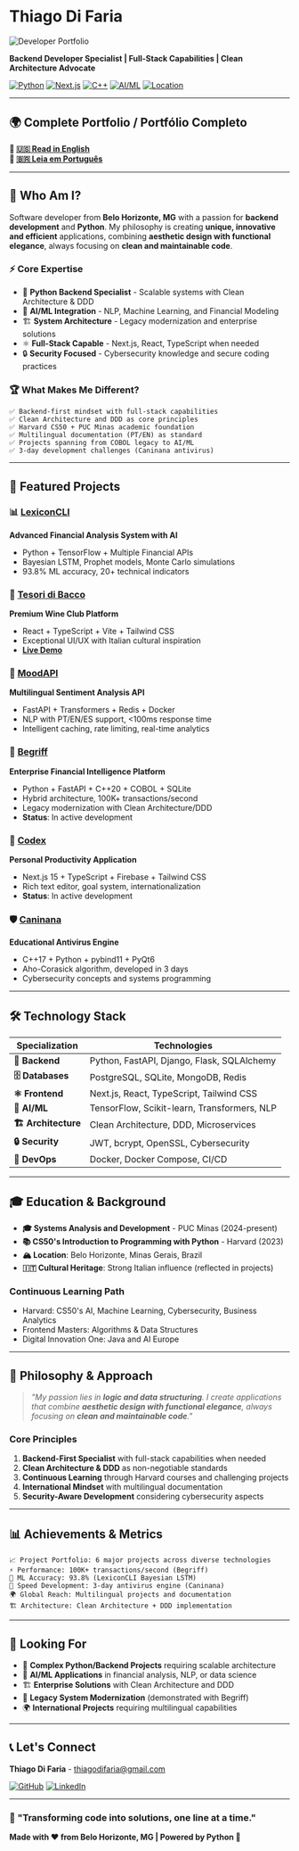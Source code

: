 # Thiago Di Faria

![Developer Portfolio](https://img.shields.io/badge/Portfolio-Backend%20Python%20Specialist-6366f1?style=for-the-badge&logo=python)

**Backend Developer Specialist | Full-Stack Capabilities | Clean Architecture Advocate**

[![Python](https://img.shields.io/badge/Python-Specialist-3776ab?style=flat&logo=python&logoColor=white)](https://python.org)
[![Next.js](https://img.shields.io/badge/Next.js-Full%20Stack-000000?style=flat&logo=nextdotjs&logoColor=white)](https://nextjs.org)
[![C++](https://img.shields.io/badge/C++-Systems-00599C?style=flat&logo=cplusplus&logoColor=white)](https://isocpp.org)
[![AI/ML](https://img.shields.io/badge/AI/ML-TensorFlow-ff6f00?style=flat&logo=tensorflow&logoColor=white)](https://tensorflow.org)
[![Location](https://img.shields.io/badge/📍-Belo%20Horizonte,%20MG-green?style=flat)](https://maps.google.com/?q=Belo+Horizonte)

---

## 🌍 **Complete Portfolio / Portfólio Completo**

**📖 [🇺🇸 Read in English](README_EN.md)**  
**📖 [🇧🇷 Leia em Português](README_PT.md)**

---

## 🎯 Who Am I?

Software developer from **Belo Horizonte, MG** with a passion for **backend development** and **Python**. My philosophy is creating **unique, innovative and efficient** applications, combining **aesthetic design with functional elegance**, always focusing on **clean and maintainable code**.

### ⚡ Core Expertise

- 🐍 **Python Backend Specialist** - Scalable systems with Clean Architecture & DDD
- 🤖 **AI/ML Integration** - NLP, Machine Learning, and Financial Modeling
- 🏗️ **System Architecture** - Legacy modernization and enterprise solutions
- ⚛️ **Full-Stack Capable** - Next.js, React, TypeScript when needed
- 🔒 **Security Focused** - Cybersecurity knowledge and secure coding practices

### 🏆 What Makes Me Different?

```
✅ Backend-first mindset with full-stack capabilities
✅ Clean Architecture and DDD as core principles
✅ Harvard CS50 + PUC Minas academic foundation
✅ Multilingual documentation (PT/EN) as standard
✅ Projects spanning from COBOL legacy to AI/ML
✅ 3-day development challenges (Caninana antivirus)
```

---

## 🚀 **Featured Projects**

### 📊 [**LexiconCLI**](https://github.com/thiagodifaria/LexiconCLI)
**Advanced Financial Analysis System with AI**
- Python + TensorFlow + Multiple Financial APIs
- Bayesian LSTM, Prophet models, Monte Carlo simulations
- 93.8% ML accuracy, 20+ technical indicators

### 🍷 [**Tesori di Bacco**](https://github.com/thiagodifaria/Tesori-di-Bacco)
**Premium Wine Club Platform**
- React + TypeScript + Vite + Tailwind CSS
- Exceptional UI/UX with Italian cultural inspiration
- **[Live Demo](https://tesoridibacco.netlify.app/)**

### 💭 [**MoodAPI**](https://github.com/thiagodifaria/MoodAPI)
**Multilingual Sentiment Analysis API**
- FastAPI + Transformers + Redis + Docker
- NLP with PT/EN/ES support, <100ms response time
- Intelligent caching, rate limiting, real-time analytics

### 💼 [**Begriff**](https://github.com/thiagodifaria/Begriff)
**Enterprise Financial Intelligence Platform**
- Python + FastAPI + C++20 + COBOL + SQLite
- Hybrid architecture, 100K+ transactions/second
- Legacy modernization with Clean Architecture/DDD
- **Status**: In active development

### 📝 [**Codex**](https://github.com/thiagodifaria/Codex)
**Personal Productivity Application**
- Next.js 15 + TypeScript + Firebase + Tailwind CSS
- Rich text editor, goal system, internationalization
- **Status**: In active development

### 🛡️ [**Caninana**](https://github.com/thiagodifaria/Caninana)
**Educational Antivirus Engine**
- C++17 + Python + pybind11 + PyQt6
- Aho-Corasick algorithm, developed in 3 days
- Cybersecurity concepts and systems programming

---

## 🛠️ **Technology Stack**

| Specialization | Technologies |
|----------------|-------------|
| **🐍 Backend** | Python, FastAPI, Django, Flask, SQLAlchemy |
| **🗄️ Databases** | PostgreSQL, SQLite, MongoDB, Redis |
| **⚛️ Frontend** | Next.js, React, TypeScript, Tailwind CSS |
| **🤖 AI/ML** | TensorFlow, Scikit-learn, Transformers, NLP |
| **🏗️ Architecture** | Clean Architecture, DDD, Microservices |
| **🔒 Security** | JWT, bcrypt, OpenSSL, Cybersecurity |
| **🐳 DevOps** | Docker, Docker Compose, CI/CD |

---

## 🎓 **Education & Background**

- **🎓 Systems Analysis and Development** - PUC Minas (2024-present)
- **📚 CS50's Introduction to Programming with Python** - Harvard (2023)
- **🏔️ Location**: Belo Horizonte, Minas Gerais, Brazil
- **🇮🇹 Cultural Heritage**: Strong Italian influence (reflected in projects)

### **Continuous Learning Path**
- Harvard: CS50's AI, Machine Learning, Cybersecurity, Business Analytics
- Frontend Masters: Algorithms & Data Structures
- Digital Innovation One: Java and AI Europe

---

## 🌟 **Philosophy & Approach**

> *"My passion lies in **logic and data structuring**. I create applications that combine **aesthetic design with functional elegance**, always focusing on **clean and maintainable code**."*

### **Core Principles**
1. **Backend-First Specialist** with full-stack capabilities when needed
2. **Clean Architecture & DDD** as non-negotiable standards
3. **Continuous Learning** through Harvard courses and challenging projects
4. **International Mindset** with multilingual documentation
5. **Security-Aware Development** considering cybersecurity aspects

---

## 📊 **Achievements & Metrics**

```
📈 Project Portfolio: 6 major projects across diverse technologies
⚡ Performance: 100K+ transactions/second (Begriff)
🎯 ML Accuracy: 93.8% (LexiconCLI Bayesian LSTM)
🚀 Speed Development: 3-day antivirus engine (Caninana)
🌍 Global Reach: Multilingual projects and documentation
🏗️ Architecture: Clean Architecture + DDD implementation
```

---

## 💼 **Looking For**

- 🐍 **Complex Python/Backend Projects** requiring scalable architecture
- 🤖 **AI/ML Applications** in financial analysis, NLP, or data science
- 🏗️ **Enterprise Solutions** with Clean Architecture and DDD
- 🔄 **Legacy System Modernization** (demonstrated with Begriff)
- 🌍 **International Projects** requiring multilingual capabilities

---

## 📞 **Let's Connect**

**Thiago Di Faria** - thiagodifaria@gmail.com

[![GitHub](https://img.shields.io/badge/GitHub-@thiagodifaria-black?style=flat&logo=github)](https://github.com/thiagodifaria)
[![LinkedIn](https://img.shields.io/badge/LinkedIn-thiagodifaria-0077b5?style=flat&logo=linkedin)](https://linkedin.com/in/thiagodifaria)

---

### 🌟 **"Transforming code into solutions, one line at a time."**

**Made with ❤️ from Belo Horizonte, MG | Powered by Python 🐍**